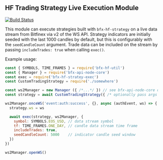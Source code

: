 ## HF Trading Strategy Live Execution Module

[![Build Status](https://travis-ci.org/bitfinexcom/bfx-hf-strategy-exec.svg?branch=master)](https://travis-ci.org/bitfinexcom/bfx-hf-strategy-exec)

This module can execute strategies built with `bfx-hf-strategy` on a live data stream from Bitfinex via v2 of the WS API. Strategy indicators are initially seeded with the last 1000 candles by default, but this is configurably with the `seedCandleCount` argument. Trade data can be included on the stream by passing `includeTrades: true` when calling `exec()`.

Example usage:
```js
const { SYMBOLS, TIME_FRAMES } = require('bfx-hf-util')
const { Manager } = require('bfx-api-node-core')
const exec = require('bfx-hf-stratey-exec')
const CustomTradingStrategy = require('./somewhere')

const ws2Manager = new Manager ({ /*...*/ }) // see bfx-api-node-core docs
const strategy = await CustomTradingStrategy({ /* optionally pass args */ })

ws2Manager.onceWS('event:auth:success', {}, async (authEvent, ws) => {
  strategy.ws = ws

  await exec(strategy, ws2Manager, {
    symbol: SYMBOLS.EOS_USD, // data stream symbol
    tf: TIME_FRAMES.ONE_DAY, // candle data stream time frame
    includeTrades: true,
    seedCandleCount: 5000    // indicator candle seed window
  })
})

ws2Manager.openWS()
```
